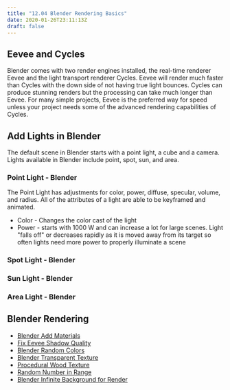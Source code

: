 ```yaml
---
title: "12.04 Blender Rendering Basics"
date: 2020-01-26T23:11:13Z
draft: false
---
```


## Eevee and Cycles

Blender comes with two render engines installed, the real-time renderer Eevee and the light transport renderer Cycles. Eevee will render much faster than Cycles with the down side of not having true light bounces. Cycles can produce stunning renders but the processing can take much longer than Eevee. For many simple projects, Eevee is the preferred way for speed unless your project needs some of the advanced rendering capabilities of Cycles.

## Add Lights in Blender

The default scene in Blender starts with a point light, a cube and a camera. Lights available in Blender include point, spot, sun, and area.

### Point Light - Blender

The Point Light has adjustments for color, power, diffuse, specular, volume, and radius. All of the attributes of a light are able to be keyframed and animated.

- Color - Changes the color cast of the light
- Power - starts with 1000 W and can increase a lot for large scenes. Light "falls off" or decreases rapidly as it is moved away from its target so often lights need more power to properly illuminate a scene

### Spot Light - Blender

### Sun Light - Blender

### Area Light - Blender

## Blender Rendering

- [Blender Add Materials](https://youtu.be/MQ7ba6CoGHM)
- [Fix Eevee Shadow Quality](https://youtu.be/K6Oom8gFch4)
- [Blender Random Colors](https://youtu.be/VzqZuXZJVRo)
- [Blender Transparent Texture](https://youtu.be/622uGwLxbPY)
- [Procedural Wood Texture](https://youtu.be/mLMESPS2uKY)
- [Random Number in Range](https://youtu.be/i9JTQ8S63x0)
- [Blender Infinite Background for Render](https://youtu.be/lsEYDk00WFs)

